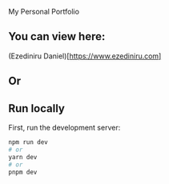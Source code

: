My Personal Portfolio

## You can view here:

(Ezediniru Daniel)[https://www.ezediniru.com]

## Or

## Run locally

First, run the development server:

```bash
npm run dev
# or
yarn dev
# or
pnpm dev
```

